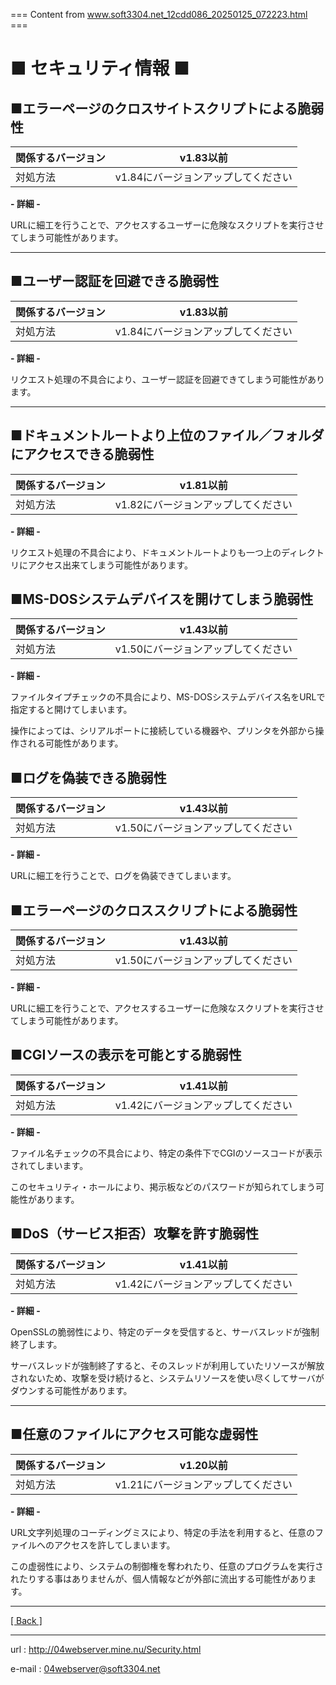 === Content from www.soft3304.net_12cdd086_20250125_072223.html ===

# ■ セキュリティ情報 ■

## ■エラーページのクロスサイトスクリプトによる脆弱性

| 関係するバージョン | v1.83以前 |
| --- | --- |
| 対処方法 | v1.84にバージョンアップしてください |

**- 詳細 -**

URLに細工を行うことで、アクセスするユーザーに危険なスクリプトを実行させてしまう可能性があります。

---

## ■ユーザー認証を回避できる脆弱性

| 関係するバージョン | v1.83以前 |
| --- | --- |
| 対処方法 | v1.84にバージョンアップしてください |

**- 詳細 -**

リクエスト処理の不具合により、ユーザー認証を回避できてしまう可能性があります。

---

## ■ドキュメントルートより上位のファイル／フォルダにアクセスできる脆弱性

| 関係するバージョン | v1.81以前 |
| --- | --- |
| 対処方法 | v1.82にバージョンアップしてください |

**- 詳細 -**

リクエスト処理の不具合により、ドキュメントルートよりも一つ上のディレクトリにアクセス出来てしまう可能性があります。

## ■MS-DOSシステムデバイスを開けてしまう脆弱性

| 関係するバージョン | v1.43以前 |
| --- | --- |
| 対処方法 | v1.50にバージョンアップしてください |

**- 詳細 -**

ファイルタイプチェックの不具合により、MS-DOSシステムデバイス名をURLで指定すると開けてしまいます。

操作によっては、シリアルポートに接続している機器や、プリンタを外部から操作される可能性があります。

## ■ログを偽装できる脆弱性

| 関係するバージョン | v1.43以前 |
| --- | --- |
| 対処方法 | v1.50にバージョンアップしてください |

**- 詳細 -**

URLに細工を行うことで、ログを偽装できてしまいます。

## ■エラーページのクロススクリプトによる脆弱性

| 関係するバージョン | v1.43以前 |
| --- | --- |
| 対処方法 | v1.50にバージョンアップしてください |

**- 詳細 -**

URLに細工を行うことで、アクセスするユーザーに危険なスクリプトを実行させてしまう可能性があります。

## ■CGIソースの表示を可能とする脆弱性

| 関係するバージョン | v1.41以前 |
| --- | --- |
| 対処方法 | v1.42にバージョンアップしてください |

**- 詳細 -**

ファイル名チェックの不具合により、特定の条件下でCGIのソースコードが表示されてしまいます。

このセキュリティ・ホールにより、掲示板などのパスワードが知られてしまう可能性があります。

## ■DoS（サービス拒否）攻撃を許す脆弱性

| 関係するバージョン | v1.41以前 |
| --- | --- |
| 対処方法 | v1.42にバージョンアップしてください |

**- 詳細 -**

OpenSSLの脆弱性により、特定のデータを受信すると、サーバスレッドが強制終了します。

サーバスレッドが強制終了すると、そのスレッドが利用していたリソースが解放されないため、攻撃を受け続けると、システムリソースを使い尽くしてサーバがダウンする可能性があります。

---

## ■任意のファイルにアクセス可能な虚弱性

| 関係するバージョン | v1.20以前 |
| --- | --- |
| 対処方法 | v1.21にバージョンアップしてください |

**- 詳細 -**

URL文字列処理のコーディングミスにより、特定の手法を利用すると、任意のファイルへのアクセスを許してしまいます。

この虚弱性により、システムの制御権を奪われたり、任意のプログラムを実行されたりする事はありませんが、個人情報などが外部に流出する可能性があります。

---

[[ Back ]](index.shtml)

---

url : <http://04webserver.mine.nu/Security.html>

e-mail : 04webserver@soft3304.net


